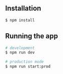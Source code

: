 ## Installation

```bash
$ npm install
```

## Running the app

```bash
# development
$ npm run dev

# production mode
$ npm run start:prod
```
